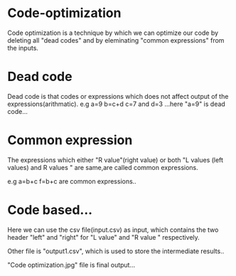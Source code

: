 # Code-optimization
 Code optimization is a technique by which we can optimize our code by deleting all "dead codes" and by eleminating "common expressions" from the inputs.
# Dead code
Dead code is that codes or expressions which does not affect output of the expressions(arithmatic).
e.g a=9
b=c+d
c=7 and d=3 ...here "a=9" is dead code...
# Common expression
The expressions which either "R value"(right value) or both "L values (left values) and R values " are same,are called common expressions.

e.g a=b+c
f=b+c
are common expressions..

# Code based...
Here we can use the csv file(input.csv) as input, which contains the two header "left" and "right" for "L value" and "R value " respectively.

Other file is "output1.csv", which is used to store the intermediate results..

"Code optimization.jpg" file is final output...
